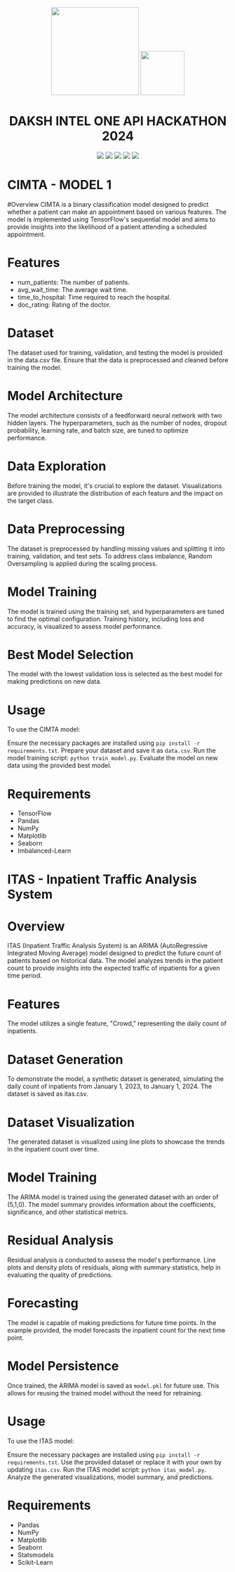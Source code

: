 <div align=center>
<img src="https://www.intel.com/content/dam/develop/public/us/en/images/logos/logo-oneapi-rwd.png" width=200>
<img src="https://github.com/t-aswath/mdeditor/assets/119417646/3f2def29-79c2-42e9-9e6b-f7167d1b99ff" width=100>
<h1>DAKSH INTEL ONE API HACKATHON 2024</h1> 
<img src="https://img.shields.io/badge/expo-1C1E24?style=for-the-badge&logo=expo&color=black">
<img src="https://img.shields.io/badge/:bitspace-%23121011?style=for-the-badge&logoColor=%23ffffff&color=%23000000">
<img src="https://img.shields.io/badge/intel-%23121011?style=for-the-badge&color=blue">
<img src="https://img.shields.io/badge/daksh-%23121011?style=for-the-badge&logoColor=%23ffffff&color=%23000000">
<img src="https://img.shields.io/badge/github-%23121011.svg?style=for-the-badge&logo=github&color=black">
</div>

# CIMTA - MODEL 1
#Overview
CIMTA is a binary classification model designed to predict whether a patient can make an appointment based on various features. The model is implemented using TensorFlow's sequential model and aims to provide insights into the likelihood of a patient attending a scheduled appointment.

# Features
- num_patients: The number of patients.
- avg_wait_time: The average wait time.
- time_to_hospital: Time required to reach the hospital.
- doc_rating: Rating of the doctor.
# Dataset
The dataset used for training, validation, and testing the model is provided in the data.csv file. Ensure that the data is preprocessed and cleaned before training the model.

# Model Architecture
The model architecture consists of a feedforward neural network with two hidden layers. The hyperparameters, such as the number of nodes, dropout probability, learning rate, and batch size, are tuned to optimize performance.

# Data Exploration
Before training the model, it's crucial to explore the dataset. Visualizations are provided to illustrate the distribution of each feature and the impact on the target class.

# Data Preprocessing
The dataset is preprocessed by handling missing values and splitting it into training, validation, and test sets. To address class imbalance, Random Oversampling is applied during the scaling process.

# Model Training
The model is trained using the training set, and hyperparameters are tuned to find the optimal configuration. Training history, including loss and accuracy, is visualized to assess model performance.

# Best Model Selection
The model with the lowest validation loss is selected as the best model for making predictions on new data.

# Usage
To use the CIMTA model:

Ensure the necessary packages are installed using `pip install -r requirements.txt`.
Prepare your dataset and save it as `data.csv`.
Run the model training script: `python train_model.py`.
Evaluate the model on new data using the provided best model.
# Requirements
- TensorFlow
- Pandas
- NumPy
- Matplotlib
- Seaborn
- Imbalanced-Learn

# ITAS - Inpatient Traffic Analysis System
# Overview
ITAS (Inpatient Traffic Analysis System) is an ARIMA (AutoRegressive Integrated Moving Average) model designed to predict the future count of patients based on historical data. The model analyzes trends in the patient count to provide insights into the expected traffic of inpatients for a given time period.

# Features
The model utilizes a single feature, "Crowd," representing the daily count of inpatients.

# Dataset Generation
To demonstrate the model, a synthetic dataset is generated, simulating the daily count of inpatients from January 1, 2023, to January 1, 2024. The dataset is saved as itas.csv.

# Dataset Visualization
The generated dataset is visualized using line plots to showcase the trends in the inpatient count over time.

# Model Training
The ARIMA model is trained using the generated dataset with an order of (5,1,0). The model summary provides information about the coefficients, significance, and other statistical metrics.

# Residual Analysis
Residual analysis is conducted to assess the model's performance. Line plots and density plots of residuals, along with summary statistics, help in evaluating the quality of predictions.

# Forecasting
The model is capable of making predictions for future time points. In the example provided, the model forecasts the inpatient count for the next time point.

# Model Persistence
Once trained, the ARIMA model is saved as `model.pkl` for future use. This allows for reusing the trained model without the need for retraining.

# Usage
To use the ITAS model:

Ensure the necessary packages are installed using `pip install -r requirements.txt`.
Use the provided dataset or replace it with your own by updating `itas.csv`.
Run the ITAS model script: `python itas_model.py`.
Analyze the generated visualizations, model summary, and predictions.
# Requirements
- Pandas
- NumPy
- Matplotlib
- Seaborn
- Statsmodels
- Scikit-Learn
